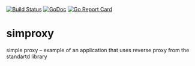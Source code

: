 [![Build Status](https://travis-ci.org/beono/simproxy.svg?branch=master)](https://travis-ci.org/beono/simproxy)
[![GoDoc](https://godoc.org/github.com/beono/simproxy?status.svg)](https://godoc.org/github.com/beono/simproxy)
[![Go Report Card](https://goreportcard.com/badge/github.com/beono/simproxy)](https://goreportcard.com/report/github.com/beono/simproxy)

# simproxy
simple proxy – example of an application that uses reverse proxy from the standartd library 
